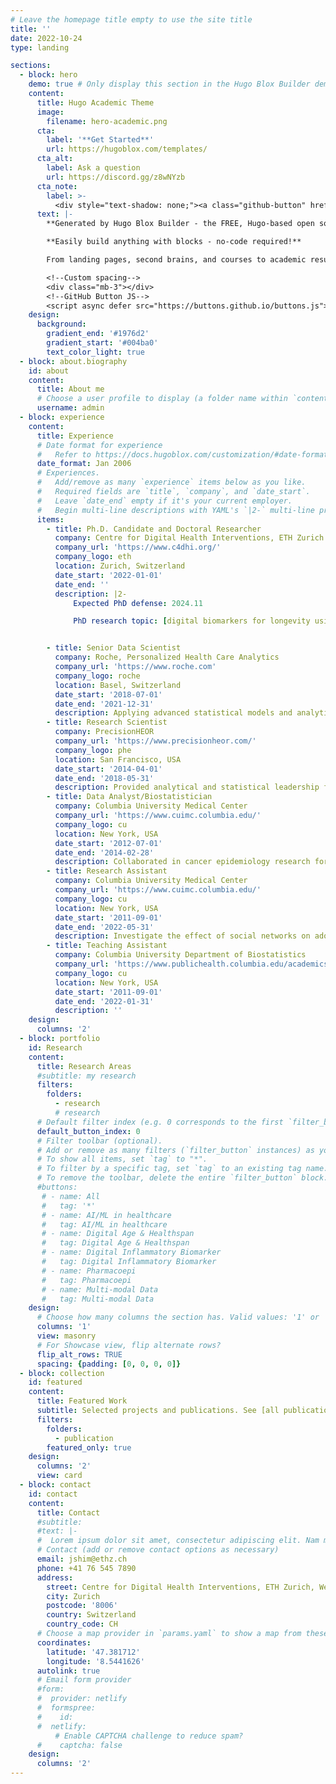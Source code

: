 ```yaml
---
# Leave the homepage title empty to use the site title
title: ''
date: 2022-10-24
type: landing

sections:
  - block: hero
    demo: true # Only display this section in the Hugo Blox Builder demo site
    content:
      title: Hugo Academic Theme
      image:
        filename: hero-academic.png
      cta:
        label: '**Get Started**'
        url: https://hugoblox.com/templates/
      cta_alt:
        label: Ask a question
        url: https://discord.gg/z8wNYzb
      cta_note:
        label: >-
          <div style="text-shadow: none;"><a class="github-button" href="https://github.com/HugoBlox/hugo-blox-builder" data-icon="octicon-star" data-size="large" data-show-count="true" aria-label="Star">Star Hugo Blox Builder</a></div><div style="text-shadow: none;"><a class="github-button" href="https://github.com/HugoBlox/theme-academic-cv" data-icon="octicon-star" data-size="large" data-show-count="true" aria-label="Star">Star the Academic template</a></div>
      text: |-
        **Generated by Hugo Blox Builder - the FREE, Hugo-based open source website builder trusted by 500,000+ sites.**

        **Easily build anything with blocks - no-code required!**

        From landing pages, second brains, and courses to academic resumés, conferences, and tech blogs.

        <!--Custom spacing-->
        <div class="mb-3"></div>
        <!--GitHub Button JS-->
        <script async defer src="https://buttons.github.io/buttons.js"></script>
    design:
      background:
        gradient_end: '#1976d2'
        gradient_start: '#004ba0'
        text_color_light: true
  - block: about.biography
    id: about
    content:
      title: About me
      # Choose a user profile to display (a folder name within `content/authors/`)
      username: admin
  - block: experience
    content:
      title: Experience
      # Date format for experience
      #   Refer to https://docs.hugoblox.com/customization/#date-format
      date_format: Jan 2006
      # Experiences.
      #   Add/remove as many `experience` items below as you like.
      #   Required fields are `title`, `company`, and `date_start`.
      #   Leave `date_end` empty if it's your current employer.
      #   Begin multi-line descriptions with YAML's `|2-` multi-line prefix.
      items:
        - title: Ph.D. Candidate and Doctoral Researcher
          company: Centre for Digital Health Interventions, ETH Zurich
          company_url: 'https://www.c4dhi.org/'
          company_logo: eth
          location: Zurich, Switzerland
          date_start: '2022-01-01'
          date_end: ''
          description: |2-
              Expected PhD defense: 2024.11 

              PhD research topic: [digital biomarkers for longevity using wearables](https://www.c4dhi.org/news/wearable-based-accelerometer-activity-profile/) and [digitalizing inflammatory biomarkers for systemic inflammation](https://www.c4dhi.org/projects/digitalization-of-inflammatory-biomarkers-for-chronic-systemic-inflammation/)


        - title: Senior Data Scientist
          company: Roche, Personalized Health Care Analytics
          company_url: 'https://www.roche.com'
          company_logo: roche
          location: Basel, Switzerland
          date_start: '2018-07-01'
          date_end: '2021-12-31'
          description: Applying advanced statistical models and analytical methods to real-world data (e.g. Flatrion EHR, Flatiron-FMI clinical genomics database, national-level health insurance claims), I executed business-critical and R&D projects to advance personalized health care and access among cancer patients. Research areas include global access, health authority requests, comparative effectiveness, patient-oriented outcomes, genomics-enabled personalized healthcare, pharmacoepidemiology, and R package development.
        - title: Research Scientist
          company: PrecisionHEOR 
          company_url: 'https://www.precisionheor.com/'
          company_logo: phe
          location: San Francisco, USA
          date_start: '2014-04-01'
          date_end: '2018-05-31'
          description: Provided analytical and statistical leadership for study design, data analysis, and manuscript preparation for health economics research evaluating cost-effectiveness, social value of treatment, drug utilization, efficacy, quality of care, and patient/provider characteristics.   
        - title: Data Analyst/Biostatistician
          company: Columbia University Medical Center 
          company_url: 'https://www.cuimc.columbia.edu/'
          company_logo: cu
          location: New York, USA
          date_start: '2012-07-01'
          date_end: '2014-02-28'
          description: Collaborated in cancer epidemiology research for studying cancer treatment, prevention, survivorship, late-effects of cancer therapy, health outcomes, and health disparities.  
        - title: Research Assistant
          company: Columbia University Medical Center 
          company_url: 'https://www.cuimc.columbia.edu/'
          company_logo: cu
          location: New York, USA
          date_start: '2011-09-01'
          date_end: '2022-05-31'
          description: Investigate the effect of social networks on adolescents and their friends’ disordered eating and muscle-enhancing behavior using a large survey from 2000+ youths.   
        - title: Teaching Assistant
          company: Columbia University Department of Biostatistics 
          company_url: 'https://www.publichealth.columbia.edu/academics/departments/biostatistics'
          company_logo: cu
          location: New York, USA
          date_start: '2011-09-01'
          date_end: '2022-01-31'      
          description: '' 
    design:
      columns: '2'
  - block: portfolio
    id: Research
    content:
      title: Research Areas
      #subtitle: my research
      filters:
        folders:
          - research
          # research
      # Default filter index (e.g. 0 corresponds to the first `filter_button` instance below).
      default_button_index: 0
      # Filter toolbar (optional).
      # Add or remove as many filters (`filter_button` instances) as you like.
      # To show all items, set `tag` to "*".
      # To filter by a specific tag, set `tag` to an existing tag name.
      # To remove the toolbar, delete the entire `filter_button` block.
      #buttons:
       # - name: All
       #   tag: '*'
       # - name: AI/ML in healthcare
       #   tag: AI/ML in healthcare
       # - name: Digital Age & Healthspan
       #   tag: Digital Age & Healthspan
       # - name: Digital Inflammatory Biomarker
       #   tag: Digital Inflammatory Biomarker
       # - name: Pharmacoepi
       #   tag: Pharmacoepi
       # - name: Multi-modal Data
       #   tag: Multi-modal Data
    design:
      # Choose how many columns the section has. Valid values: '1' or '2'.
      columns: '1'
      view: masonry
      # For Showcase view, flip alternate rows?
      flip_alt_rows: TRUE
      spacing: {padding: [0, 0, 0, 0]}
  - block: collection
    id: featured
    content:
      title: Featured Work
      subtitle: Selected projects and publications. See [all publications here](https://jinjoo-shim.github.io/publication/).
      filters:
        folders:
          - publication
        featured_only: true
    design:
      columns: '2'
      view: card
  - block: contact
    id: contact
    content:
      title: Contact
      #subtitle: 
      #text: |-
      #  Lorem ipsum dolor sit amet, consectetur adipiscing elit. Nam mi diam, venenatis ut magna et, vehicula efficitur enim.
      # Contact (add or remove contact options as necessary)
      email: jshim@ethz.ch
      phone: +41 76 545 7890
      address:
        street: Centre for Digital Health Interventions, ETH Zurich, Weinbergstrasse 56/58, Room G214
        city: Zurich
        postcode: '8006'
        country: Switzerland
        country_code: CH
      # Choose a map provider in `params.yaml` to show a map from these coordinates
      coordinates:
        latitude: '47.381712'
        longitude: '8.5441626'  
      autolink: true
      # Email form provider
      #form:
      #  provider: netlify
      #  formspree:
      #    id:
      #  netlify:
          # Enable CAPTCHA challenge to reduce spam?
      #    captcha: false
    design:
      columns: '2'
---
```

